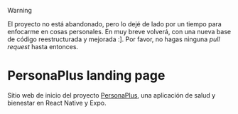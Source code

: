 > [!WARNING]
> El proyecto no está abandonado, pero lo dejé de lado por un tiempo para enfocarme en cosas personales. En muy breve volverá, con una nueva base de código reestructurada y mejorada :]. Por favor, no hagas ninguna <i>pull request</i> hasta entonces.

# PersonaPlus landing page

Sitio web de inicio del proyecto [PersonaPlus](https://github.com/ZakaHaceCosas/personaplus), una aplicación de salud y bienestar en React Native y Expo.
